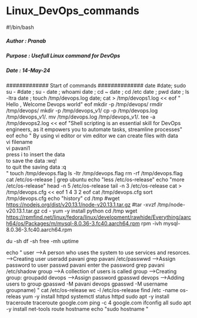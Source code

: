 # Linux_DevOps_commands
#!/bin/bash
##### Author : Pranab
##### Purpose : Usefull Linux command for DevOps 
##### Date : 14-May-24
############# Start of commands ##############
date
#date; sudo su -
#date ; su - 
date ; whoami
date ; cd ~
date ; cd /etc
date ; pwd
date ; ls -ltra
date ; touch /tmp/devops.log
date; cat > /tmp/devops1.log << eof
  " Hello , Welcome Devops world"
eof
mkdir -p /tmp/devops/
rmdir /tmp/devops/
mkdir -p /tmp/devops_v1/
cp -p /tmp/devops.log /tmp/devops_v1/.
mv /tmp/devops.log /tmp/devops_v1/.
tee -a /tmp/devops2.log << eof
"Shell scripting is an essential skill for DevOps engineers, as it empowers you to automate tasks, streamline processes"
eof
echo "
By using vi editor or vim editor we can create files with data \
vi filename \
vi pavani1 \
press i to insert the data \
to save the data :wq! \
to quit the saving data :q \
"
touch /tmp/devops.flag
ls -ltr /tmp/devops.flag
rm -rf /tmp/devops.flag
cat /etc/os-release | grep ubuntu
echo "less /etc/os-release"
echo "more /etc/os-release" 
head -n 5 /etc/os-release
tail -n 3 /etc/os-release
cat > /tmp/devops.cfg << eof
1
4
3
2
eof
cat /tmp/devops.cfg
sort /tmp/devops.cfg
echo "history"
cd /tmp
#wget https://nodejs.org/dist/v20.13.1/node-v20.13.1.tar.gz
#tar -xvzf /tmp/node-v20.13.1.tar.gz
cd -
yum -y install python
cd /tmp
wget https://rpmfind.net/linux/fedora/linux/development/rawhide/Everything/aarch64/os/Packages/m/mysql-8.0.36-3.fc40.aarch64.rpm
rpm  -ivh mysql-8.0.36-3.fc40.aarch64.rpm

du -sh
df -sh
free -mh
uptime

echo "
user
-->A person who uses the system to use services and resorces.
-->Creating user
useradd pavani
grep pavani /etc/passwwd
-->Assign password to user
passwd pavani
enter the password
grep pavani  /etc/shadow
group
-->A collection of users is called group
-->Creating group:
groupadd devops
-->Assign password
gpasswd devops
-->Adding users to group
gpasswd -M pavani devops
gpasswd -M username groupname)
"
cat /etc/os-release
wc -l /etc/os-release
find /etc -name os-releas
yum -y install httpd
systemctl status httpd
sudo apt -y install traceroute
traceroute google.com
ping -c 4 google.com
ifconfig all
sudo apt -y install net-tools
route
hostname
echo "sudo hostname <newname>"
